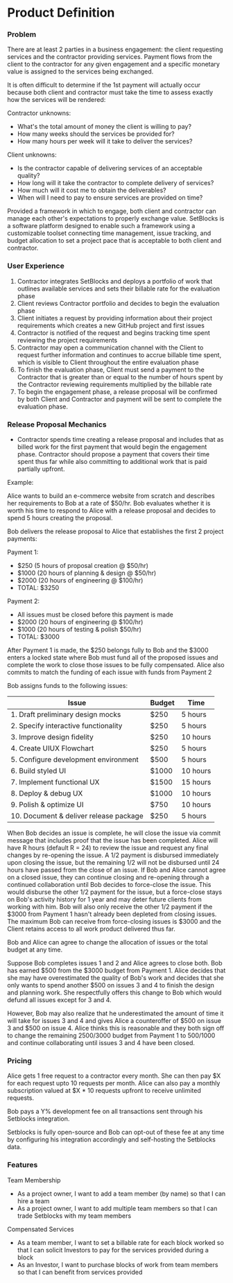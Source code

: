 # Product Definition

### Problem

There are at least 2 parties in a business engagement: the client requesting services and the contractor providing services. Payment flows from the client to the contractor for any given engagement and a specific monetary value is assigned to the services being exchanged.

It is often difficult to determine if the 1st payment will actually occur because both client and contractor must take the time to assess exactly how the services will be rendered:

Contractor unknowns:
- What's the total amount of money the client is willing to pay?
- How many weeks should the services be provided for?
- How many hours per week will it take to deliver the services?

Client unknowns:
- Is the contractor capable of delivering services of an acceptable quality?
- How long will it take the contractor to complete delivery of services?
- How much will it cost me to obtain the deliverables?
- When will I need to pay to ensure services are provided on time?

Provided a framework in which to engage, both client and contractor can manage each other's expectations to properly exchange value. SetBlocks is a software platform designed to enable such a framework using a customizable toolset connecting time management, issue tracking, and budget allocation to set a project pace that is acceptable to both client and contractor.

### User Experience

1. Contractor integrates SetBlocks and deploys a portfolio of work that outlines available services and sets their billable rate for the evaluation phase
2. Client reviews Contractor portfolio and decides to begin the evaluation phase
3. Client initiates a request by providing information about their project requirements which creates a new GitHub project and first issues
4. Contractor is notified of the request and begins tracking time spent reviewing the project requirements
5. Contractor may open a communication channel with the Client to request further information and continues to accrue billable time spent, which is visible to Client throughout the entire evaluation phase
6. To finish the evaluation phase, Client must send a payment to the Contractor that is greater than or equal to the number of hours spent by the Contractor reviewing requirements multiplied by the billable rate
7. To begin the engagement phase, a release proposal will be confirmed by both Client and Contractor and payment will be sent to complete the evaluation phase.

### Release Proposal Mechanics

- Contractor spends time creating a release proposal and includes that as billed work for the first payment that would begin the engagement phase. Contractor should propose a payment that covers their time spent thus far while also committing to additional work that is paid partially upfront.

Example:

Alice wants to build an e-commerce website from scratch and describes her requirements to Bob at a rate of $50/hr. Bob evaluates whether it is worth his time to respond to Alice with a release proposal and decides to spend 5 hours creating the proposal.

Bob delivers the release proposal to Alice that establishes the first 2 project payments:

Payment 1:
- $250 (5 hours of proposal creation @ $50/hr)
- $1000 (20 hours of planning & design @ $50/hr)
- $2000 (20 hours of engineering @ $100/hr)
- TOTAL: $3250

Payment 2: 
- All issues must be closed before this payment is made
- $2000 (20 hours of engineering @ $100/hr)
- $1000 (20 hours of testing & polish $50/hr)
- TOTAL: $3000

After Payment 1 is made, the $250 belongs fully to Bob and the $3000 enters a locked state where Bob must fund all of the proposed issues and complete the work to close those issues to be fully compensated. Alice also commits to match the funding of each issue with funds from Payment 2

Bob assigns funds to the following issues:

| Issue                                 | Budget | Time |
| ------------------------------------- | ------ | ---- |
| 1. Draft preliminary design mocks        | $250  | 5 hours |
| 2. Specify interactive functionality     | $250  | 5 hours |
| 3. Improve design fidelity               | $250  | 10 hours |
| 4. Create UIUX Flowchart                 | $250  | 5 hours |
| 5. Configure development environment     | $500  | 5 hours |
| 6. Build styled UI                       | $1000 | 10 hours |
| 7. Implement functional UX               | $1500 | 15 hours |
| 8. Deploy & debug UX                     | $1000 | 10 hours |
| 9. Polish & optimize UI                  | $750  | 10 hours |
| 10. Document & deliver release package    | $250  | 5 hours |

When Bob decides an issue is complete, he will close the issue via commit message that includes proof that the issue has been completed. Alice will have R hours (default R = 24) to review the issue and request any final changes by re-opening the issue. A 1/2 payment is disbursed immediately upon closing the issue, but the remaining 1/2 will not be disbursed until 24 hours have passed from the close of an issue. If Bob and Alice cannot agree on a closed issue, they can continue closing and re-opening through a continued collaboration until Bob decides to force-close the issue. This would disburse the other 1/2 payment for the issue, but a force-close stays on Bob's activity history for 1 year and may deter future clients from working with him. Bob will also only receive the other 1/2 payment if the $3000 from Payment 1 hasn't already been depleted from closing issues. The maximum Bob can receive from force-closing issues is $3000 and the Client retains access to all work product delivered thus far.

Bob and Alice can agree to change the allocation of issues or the total budget at any time.

Suppose Bob completes issues 1 and 2 and Alice agrees to close both. Bob has earned $500 from the $3000 budget from Payment 1. Alice decides that she may have overestimated the quality of Bob's work and decides that she only wants to spend another $500 on issues 3 and 4 to finish the design and planning work. She respectfully offers this change to Bob which would defund all issues except for 3 and 4.

However, Bob may also realize that he underestimated the amount of time it will take for issues 3 and 4 and gives Alice a counteroffer of $500 on issue 3 and $500 on issue 4. Alice thinks this is reasonable and they both sign off to change the remaining $2500/$3000 budget from Payment 1 to $500/$1000 and continue collaborating until issues 3 and 4 have been closed.

### Pricing

Alice gets 1 free request to a contractor every month. She can then pay $X for each request upto 10 requests per month. Alice can also pay a monthly subscription valued at $X * 10 requests upfront to receive unlimited requests.

Bob pays a Y% development fee on all transactions sent through his Setblocks integration. 

Setblocks is fully open-source and Bob can opt-out of these fee at any time by configuring his integration accordingly and self-hosting the Setblocks data.


### Features

Team Membership
- As a project owner, I want to add a team member (by name) so that I can hire a team
- As a project owner, I want to add multiple team members so that I can trade Setblocks with my team members

Compensated Services
- As a team member, I want to set a billable rate for each block worked so that I can solicit Investors to pay for the services provided during a block
- As an Investor, I want to purchase blocks of work from team members so that I can benefit from services provided










